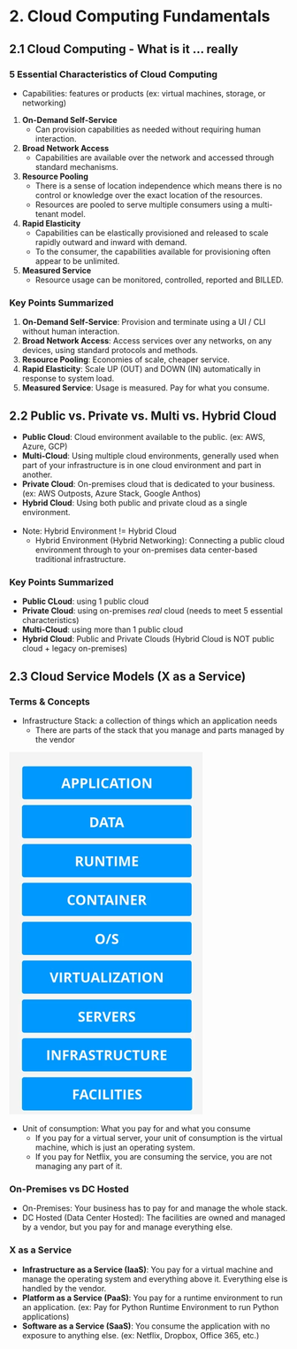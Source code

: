# 2. Cloud Computing Fundamentals

## 2.1 Cloud Computing - What is it ... really
### 5 Essential Characteristics of Cloud Computing
- Capabilities: features or products (ex: virtual machines, storage, or networking)
1. **On-Demand Self-Service**
    - Can provision capabilities as needed without requiring human interaction.
2. **Broad Network Access**
    - Capabilities are available over the network and accessed through standard mechanisms.
3. **Resource Pooling**
    - There is a sense of location independence which means there is no control or knowledge over the exact location of the resources.
    - Resources are pooled to serve multiple consumers using a multi-tenant model.
4. **Rapid Elasticity**
    - Capabilities can be elastically provisioned and released to scale rapidly outward and inward with demand.
    - To the consumer, the capabilities available for provisioning often appear to be unlimited.
5. **Measured Service**
    - Resource usage can be monitored, controlled, reported and BILLED.

### Key Points Summarized
1. **On-Demand Self-Service**: Provision and terminate using a UI / CLI without human interaction.
2. **Broad Network Access**: Access services over any networks, on any devices, using standard protocols and methods.
3. **Resource Pooling**: Economies of scale, cheaper service.
4. **Rapid Elasticity**: Scale UP (OUT) and DOWN (IN) automatically in response to system load.
5. **Measured Service**: Usage is measured. Pay for what you consume.

## 2.2 Public vs. Private vs. Multi vs. Hybrid Cloud
- **Public Cloud**: Cloud environment available to the public. (ex: AWS, Azure, GCP)
- **Multi-Cloud**: Using multiple cloud environments, generally used when part of your infrastructure is in one cloud environment and part in another.
- **Private Cloud**: On-premises cloud that is dedicated to your business. (ex: AWS Outposts, Azure Stack, Google Anthos)
- **Hybrid Cloud**: Using both public and private cloud as a single environment.
\
&nbsp;
- Note: Hybrid Environment != Hybrid Cloud
    - Hybrid Environment (Hybrid Networking): Connecting a public cloud environment through to your on-premises data center-based traditional infrastructure.

### Key Points Summarized
- **Public CLoud**: using 1 public cloud
- **Private Cloud**: using on-premises *real* cloud (needs to meet 5 essential characteristics)
- **Multi-Cloud**: using more than 1 public cloud
- **Hybrid Cloud**: Public and Private Clouds (Hybrid Cloud is NOT public cloud + legacy on-premises) 

## 2.3 Cloud Service Models (X as a Service)
### Terms & Concepts
- Infrastructure Stack: a collection of things which an application needs
    - There are parts of the stack that you manage and parts managed by the vendor

![](../img/infrastack.png)

- Unit of consumption: What you pay for and what you consume
    - If you pay for a virtual server, your unit of consumption is the virtual machine, which is just an operating system.
    - If you pay for Netflix, you are consuming the service, you are not managing any part of it.

### On-Premises vs DC Hosted
- On-Premises: Your business has to pay for and manage the whole stack.
- DC Hosted (Data Center Hosted): The facilities are owned and managed by a vendor, but you pay for and manage everything else.

### X as a Service
- **Infrastructure as a Service (IaaS)**: You pay for a virtual machine and manage the operating system and everything above it. Everything else is handled by the vendor.
- **Platform as a Service (PaaS)**: You pay for a runtime environment to run an application. (ex: Pay for Python Runtime Environment to run Python applications)
- **Software as a Service (SaaS)**: You consume the application with no exposure to anything else. (ex: Netflix, Dropbox, Office 365, etc.)